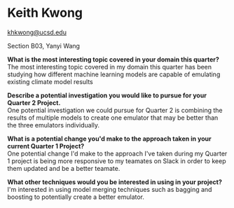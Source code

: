 # Keith Kwong

khkwong@ucsd.edu

Section B03, Yanyi Wang

**What is the most interesting topic covered in your domain this quarter?** <br>
The most interesting topic covered in my domain this quarter has been studying how different machine learning models are capable of emulating existing climate model results

**Describe a potential investigation you would like to pursue for your Quarter 2 Project.** <br>
One potential investigation we could pursue for Quarter 2 is combining the results of multiple models to create one emulator that may be better than the three emulators individually.

**What is a potential change you'd make to the approach taken in your current Quarter 1 Project?** <br>
One potential change I'd make to the approach I've taken during my Quarter 1 project is being more responsive to my teamates on Slack in order to keep them updated and be a better teamate.

**What other techniques would you be interested in using in your project?**<br>
I'm interested in using model merging techniques such as bagging and boosting to potentially create a better emulator.

